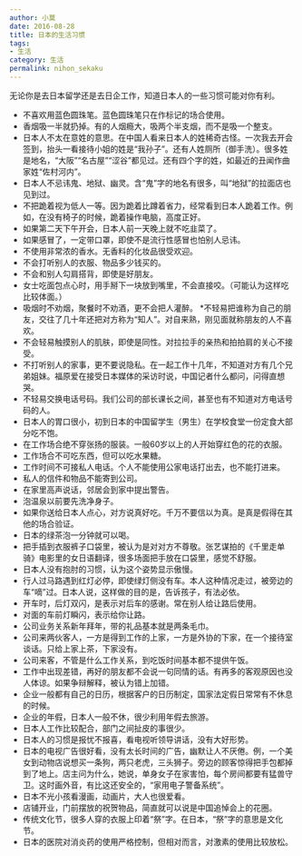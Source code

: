 ```yaml
---
author: 小莫
date: 2016-08-28
title: 日本的生活习惯
tags:
- 生活
category: 生活
permalink: nihon_sekaku
---
```

无论你是去日本留学还是去日企工作，知道日本人的一些习惯可能对你有利。
<!-- more -->
* 不喜欢用蓝色圆珠笔。蓝色圆珠笔只在作标记的场合使用。
* 香烟吸一半就扔掉。有的人烟瘾大，吸两个半支烟，而不是吸一个整支。
* 日本人不太在意姓的意思。在中国人看来日本人的姓稀奇古怪。一次我去开会签到，抬头一看接待小姐的姓是“我孙子”。还有人姓厕所（御手洗）。很多姓是地名，“大阪”“名古屋”“涩谷”都见过。还有四个字的姓，如最近的丑闻作曲家姓“佐村河内”。
* 日本人不忌讳鬼、地狱、幽灵。含“鬼”字的地名有很多，叫“地狱”的拉面店也见到过。
* 不把跪着视为低人一等。因为跪着比蹲着省力，经常看到日本人跪着工作。例如，在没有椅子的时候，跪着操作电脑，高度正好。
*  如果第二天下午开会，日本人前一天晚上就不吃韭菜了。
*  如果感冒了，一定带口罩，即使不是流行性感冒也怕别人忌讳。
*  不使用非常浓的香水。无香料的化妆品很受欢迎。
* 不会打听别人的衣服、物品多少钱买的。
* 不会和别人勾肩搭背，即使是好朋友。
* 女士吃面包点心时，用手掰下一块放到嘴里，不会直接咬。（可能认为这样吃比较体面。）
* 吸烟时不劝烟，聚餐时不劝酒，更不会把人灌醉。
*不轻易把谁称为自己的朋友，交往了几十年还把对方称为“知人”。对自来熟，刚见面就称朋友的人不喜欢。
* 不会轻易触摸别人的肌肤，即使是同性。对拉拉手的亲热和拍拍肩的关心不接受。
* 不打听别人的家事，更不要说隐私。在一起工作十几年，不知道对方有几个兄弟姐妹。福原爱在接受日本媒体的采访时说，中国记者什么都问，问得直想哭。
* 不轻易交换电话号码。我们公司的部长课长之间，甚至也有不知道对方电话号码的人。
* 日本人的胃口很小，初到日本的中国留学生（男生）在学校食堂一份定食大部分吃不饱。
* 在工作场合绝不穿张扬的服装。一般60岁以上的人开始穿红色的花的衣服。
* 工作场合不可吃东西，但可以吃水果糖。
* 工作时间不可接私人电话。个人不能使用公家电话打出去，也不能打进来。
* 私人的信件和物品不能寄到公司。
* 在家里高声说话，邻居会到家中提出警告。
* 泡温泉以前要先洗净身子。
* 如果你送给日本人点心，对方说真好吃。千万不要信以为真。是真是假得在其他的场合验证。
* 日本的绿茶泡一分钟就可以喝。
* 把手插到衣服裤子口袋里，被认为是对对方不尊敬。张艺谋拍的《千里走单骑》电影里的女日语翻译，很多场面把手放在口袋里，感觉不舒服。
* 日本人没有抱肘的习惯，认为这个姿势显示傲慢。
* 行人过马路遇到红灯必停，即使绿灯侧没有车。本人这种情况走过，被旁边的车“嘀”过。日本人说，这样做的目的是，告诉孩子，有法必依。
* 开车时，后灯双闪，是表示对后车的感谢。常在别人给让路后使用。
* 对面的车前灯瞬闪，表示给你让路。
* 公司业务关系新年拜年，带的礼品基本就是两条毛巾。
* 公司来两伙客人，一方是得到工作的上家，一方是外协的下家，在一个接待室谈话。只给上家上茶，下家没有。
* 公司来客，不管是什么工作关系，到吃饭时间基本都不提供午饭。
* 工作中出现差错，再好的朋友都不会说一句同情的话。有再多的客观原因也没人体谅。如果争辩解释，被认为错上加错。
* 企业一般都有自己的日历，根据客户的日历制定，国家法定假日常常有不休息的时候。
* 企业的年假，日本人一般不休，很少利用年假去旅游。
* 日本人工作比较配合，部门之间扯皮的事很少。
* 日本人的习惯是报忧不报喜，看电视听领导讲话，没有大好形势。
* 日本的电视广告很好看，没有太长时间的广告，幽默让人不厌倦。例，一个美女到动物店说想买一条狗，两只老虎，三头狮子。旁边的顾客惊得把手包都掉到了地上。店主问为什么，她说，单身女子在家害怕，每个房间都要有猛兽守卫。这时画外音，有比这还安全的，“家用电子警备系统”。
* 日本不光小孩看漫画，动画片，大人也很爱看。
* 店铺开业，门前摆放的祝贺物品，简直就可以说是中国追悼会上的花圈。
* 传统文化节，很多人穿的衣服上印着“祭”字。在日本，“祭”字的意思是文化节。
* 日本的医院对消炎药的使用严格控制，但相对而言，对激素的使用比较放松。
